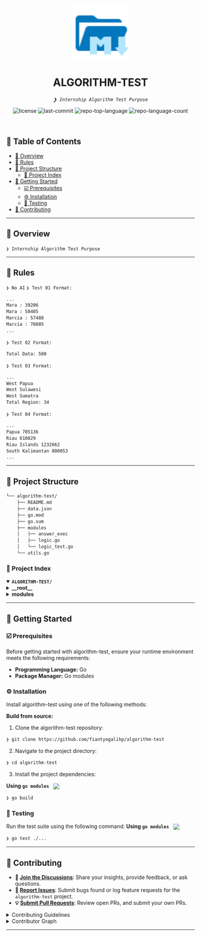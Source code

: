 <p align="center">
    <img src="https://raw.githubusercontent.com/PKief/vscode-material-icon-theme/ec559a9f6bfd399b82bb44393651661b08aaf7ba/icons/folder-markdown-open.svg" align="center" width="30%">
</p>
<p align="center"><h1 align="center">ALGORITHM-TEST</h1></p>
<p align="center">
	<em><code>❯ Internship Algorithm Test Purpose</code></em>
</p>
<p align="center">
	<img src="https://img.shields.io/github/license/fiantyogalihp/algorithm-test?style=default&logo=opensourceinitiative&logoColor=white&color=0080ff" alt="license">
	<img src="https://img.shields.io/github/last-commit/fiantyogalihp/algorithm-test?style=default&logo=git&logoColor=white&color=0080ff" alt="last-commit">
	<img src="https://img.shields.io/github/languages/top/fiantyogalihp/algorithm-test?style=default&color=0080ff" alt="repo-top-language">
	<img src="https://img.shields.io/github/languages/count/fiantyogalihp/algorithm-test?style=default&color=0080ff" alt="repo-language-count">
</p>
<p align="center"><!-- default option, no dependency badges. -->
</p>
<p align="center">
	<!-- default option, no dependency badges. -->
</p>
<br>

## 🔗 Table of Contents

- [📍 Overview](#-overview)
- [👾 Rules](#-features)
- [📁 Project Structure](#-project-structure)
  - [📂 Project Index](#-project-index)
- [🚀 Getting Started](#-getting-started)
  - [☑️ Prerequisites](#-prerequisites)
  - [⚙️ Installation](#-installation)
  - [🧪 Testing](#🧪-testing)
- [🔰 Contributing](#-contributing)

---

## 📍 Overview

<code>❯ Internship Algorithm Test Purpose</code>

---

## 👾 Rules

<code>❯ No AI</code>
<code>❯ Test 01 Format:</code>
```sh
...
Mara : 39206
Mara : 58405
Marcia : 57488
Marcia : 70805
...
```
<code>❯ Test 02 Format:</code>
```sh
Total Data: 500
```

<code>❯ Test 03 Format:</code>
```sh
...
West Papua
West Sulawesi
West Sumatra
Total Region: 34
```

<code>❯ Test 04 Format:</code>
```sh
...
Papua 705136
Riau 610829
Riau Islands 1232662
South Kalimantan 800053
...
```

---

## 📁 Project Structure

```sh
└── algorithm-test/
    ├── README.md
    ├── data.json
    ├── go.mod
    ├── go.sum
    ├── modules
    │   ├── answer_exec
    │   ├── logic.go
    │   └── logic_test.go
    └── utils.go
```


### 📂 Project Index
<details open>
	<summary><b><code>ALGORITHM-TEST/</code></b></summary>
	<details> <!-- __root__ Submodule -->
		<summary><b>__root__</b></summary>
		<blockquote>
			<table>
			<tr>
				<td><b><a href='https://github.com/fiantyogalihp/algorithm-test/blob/master/data.json'>data.json</a></b></td>
				<td><code>❯ raw data</code></td>
			</tr>
			<tr>
				<td><b><a href='https://github.com/fiantyogalihp/algorithm-test/blob/master/go.mod'>go.mod</a></b></td>
				<td><code>❯ modules</code></td>
			</tr>
			<tr>
				<td><b><a href='https://github.com/fiantyogalihp/algorithm-test/blob/master/go.sum'>go.sum</a></b></td>
				<td><code>❯ hash modules</code></td>
			</tr>
			<tr>
				<td><b><a href='https://github.com/fiantyogalihp/algorithm-test/blob/master/utils.go'>utils.go</a></b></td>
				<td><code>❯ runner helper code</code></td>
			</tr>
			</table>
		</blockquote>
	</details>
	<details> <!-- modules Submodule -->
		<summary><b>modules</b></summary>
		<blockquote>
			<table>
			<tr>
				<td><b><a href='https://github.com/fiantyogalihp/algorithm-test/blob/master/modules/logic_test.go'>logic_test.go</a></b></td>
				<td><code>❯ unit test</code></td>
			</tr>
			<tr>
				<td><b><a href='https://github.com/fiantyogalihp/algorithm-test/blob/master/modules/answer_exec'>answer_exec</a></b></td>
				<td><code>❯ answer format runner</code></td>
			</tr>
			<tr>
				<td><b><a href='https://github.com/fiantyogalihp/algorithm-test/blob/master/modules/logic.go'>logic.go</a></b></td>
				<td><code>❯ WORK HERE!</code></td>
			</tr>
			</table>
		</blockquote>
	</details>
</details>

---
## 🚀 Getting Started

### ☑️ Prerequisites

Before getting started with algorithm-test, ensure your runtime environment meets the following requirements:

- **Programming Language:** Go
- **Package Manager:** Go modules


### ⚙️ Installation

Install algorithm-test using one of the following methods:

**Build from source:**

1. Clone the algorithm-test repository:
```sh
❯ git clone https://github.com/fiantyogalihp/algorithm-test
```

2. Navigate to the project directory:
```sh
❯ cd algorithm-test
```

3. Install the project dependencies:


**Using `go modules`** &nbsp; [<img align="center" src="https://img.shields.io/badge/Go-00ADD8.svg?style={badge_style}&logo=go&logoColor=white" />](https://golang.org/)

```sh
❯ go build
```




### 🧪 Testing
Run the test suite using the following command:
**Using `go modules`** &nbsp; [<img align="center" src="https://img.shields.io/badge/Go-00ADD8.svg?style={badge_style}&logo=go&logoColor=white" />](https://golang.org/)

```sh
❯ go test ./...
```


---

## 🔰 Contributing

- **💬 [Join the Discussions](https://github.com/fiantyogalihp/algorithm-test/discussions)**: Share your insights, provide feedback, or ask questions.
- **🐛 [Report Issues](https://github.com/fiantyogalihp/algorithm-test/issues)**: Submit bugs found or log feature requests for the `algorithm-test` project.
- **💡 [Submit Pull Requests](https://github.com/fiantyogalihp/algorithm-test/blob/main/CONTRIBUTING.md)**: Review open PRs, and submit your own PRs.

<details closed>
<summary>Contributing Guidelines</summary>

1. **Fork the Repository**: Start by forking the project repository to your github account.
2. **Clone Locally**: Clone the forked repository to your local machine using a git client.
   ```sh
   git clone https://github.com/fiantyogalihp/algorithm-test
   ```
3. **Create a New Branch**: Always work on a new branch, giving it a descriptive name.
   ```sh
   git checkout -b new-feature-x
   ```
4. **Make Your Changes**: Develop and test your changes locally.
5. **Commit Your Changes**: Commit with a clear message describing your updates.
   ```sh
   git commit -m 'Implemented new feature x.'
   ```
6. **Push to github**: Push the changes to your forked repository.
   ```sh
   git push origin new-feature-x
   ```
7. **Submit a Pull Request**: Create a PR against the original project repository. Clearly describe the changes and their motivations.
8. **Review**: Once your PR is reviewed and approved, it will be merged into the main branch. Congratulations on your contribution!
</details>

<details closed>
<summary>Contributor Graph</summary>
<br>
<p align="left">
   <a href="https://github.com{/fiantyogalihp/algorithm-test/}graphs/contributors">
      <img src="https://contrib.rocks/image?repo=fiantyogalihp/algorithm-test">
   </a>
</p>
</details>

---
